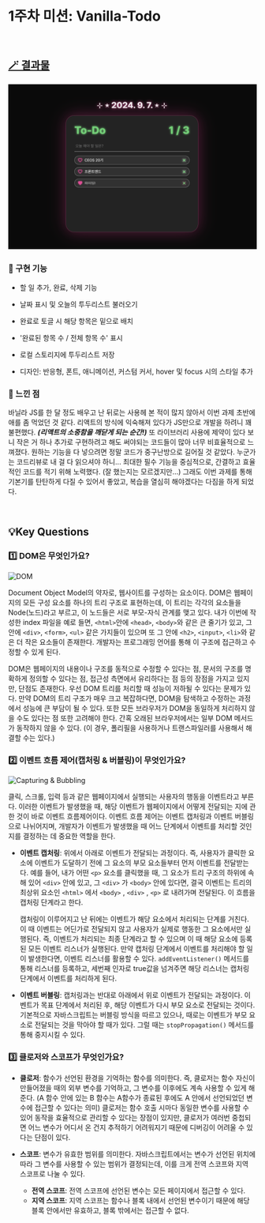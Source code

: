 # 1주차 미션: Vanilla-Todo

<br>

## [🪄 결과물](https://vanilla-todo-19th-dh.vercel.app/)

![screen](./screen.png)

### 🩵 구현 기능
- 할 일 추가, 완료, 삭제 기능

- 날짜 표시 및 오늘의 투두리스트 불러오기

- 완료로 토글 시 해당 항목은 밑으로 배치

- '완료된 항목 수 / 전체 항목 수' 표시

- 로컬 스토리지에 투두리스트 저장

- 디자인: 반응형, 폰트, 애니메이션, 커스텀 커서, hover 및 focus 시의 스타일 추가

### 🩵 느낀 점
바닐라 JS를 한 달 정도 배우고 난 뒤로는 사용헤 본 적이 많지 않아서 이번 과제 초반에 애를 좀 먹었던 것 같다. 리액트의 방식에 익숙해져 있다가 JS만으로 개발을 하려니 꽤 불편했다. **<em>(리액트의 소중함을 깨닫게 되는 순간!)</em>** 또 라이브러리 사용에 제약이 있다 보니 작은 거 하나 추가로 구현하려고 해도 써야되는 코드들이 많아 너무 비효율적으로 느껴졌다. 원하는 기능을 다 넣으려면 정말 코드가 중구난방으로 길어질 것 같았다. 누군가는 코드리뷰로 내 걸 다 읽으셔야 하니... 최대한 필수 기능을 중심적으로, 간결하고 효율적인 코드를 적기 위해 노력했다. (잘 했는지는 모르겠지만...) 그래도 이번 과제를 통해 기본기를 탄탄하게 다질 수 있어서 좋았고, 복습을 열심히 해야겠다는 다짐을 하게 되었다.

<br/>

## 💡Key Questions

### 1️⃣ DOM은 무엇인가요?
![DOM](https://www.freecodecamp.org/news/content/images/2024/01/9-dom-example.png)

Document Object Model의 약자로, 웹사이트를 구성하는 요소이다. DOM은 웹페이지의 모든 구성 요소를 하나의 트리 구조로 표현하는데, 이 트리는 각각의 요소들을 Node(노드)라고 부르고, 이 노드들은 서로 부모-자식 관계를 맺고 있다. 내가 이번에 작성한 index 파일을 예로 들면, `<html>`안에 `<head>`, `<body>`와 같은 큰 줄기가 있고, 그 안에 `<div>`, `<form>`, `<ul>` 같은 가지들이 있으며 또 그 안에 `<h2>`, `<input>`, `<li>`와 같은 더 작은 요소들이 존재한다. 개발자는 프로그래밍 언어를 통해 이 구조에 접근하고 수정할 수 있게 된다.

DOM은 웹페이지의 내용이나 구조를 동적으로 수정할 수 있다는 점, 문서의 구조를 명확하게 정의할 수 있다는 점, 접근성 측면에서 유리하다는 점 등의 장점을 가지고 있지만, 단점도 존재한다. 우선 DOM 트리를 처리할 때 성능이 저하될 수 있다는 문제가 있다. 만약 DOM의 트리 구조가 매우 크고 복잡하다면, DOM을 탐색하고 수정하는 과정에서 성능에 큰 부담이 될 수 있다. 또한 모든 브라우저가 DOM을 동일하게 처리하지 않을 수도 있다는 점 또한 고려해야 한다. 간혹 오래된 브라우저에서는 일부 DOM 메서드가 동작하지 않을 수 있다. (이 경우, 폴리필을 사용하거나 트랜스파일러를 사용해서 해결할 수는 있다.)

### 2️⃣ 이벤트 흐름 제어(캡처링 & 버블링)이 무엇인가요?
![Capturing & Bubbling](https://user-images.githubusercontent.com/58619071/193438888-ceef93fd-e232-43bd-95a3-fbb1e83c56f8.png)

클릭, 스크롤, 입력 등과 같은 웹페이지에서 실행되는 사용자의 행동을 이벤트라고 부른다. 이러한 이벤트가 발생했을 때, 해당 이벤트가 웹페이지에서 어떻게 전달되는 지에 관한 것이 바로 이벤트 흐름제어이다. 이벤트 흐름 제어는 이벤트 캡처링과 이벤트 버블링으로 나뉘어지며, 개발자가 이벤트가 발생했을 때 어느 단계에서 이벤트를 처리할 것인지를 결정하는 데 중요한 역할을 한다. 

- **이벤트 캡처링**: 위에서 아래로 이벤트가 전달되는 과정이다. 즉, 사용자가 클릭한 요소에 이벤트가 도달하기 전에 그 요소의 부모 요소들부터 먼저 이벤트를 전달받는다. 예를 들어, 내가 어떤 `<p>` 요소를 클릭했을 때, 그 요소가 트리 구조의 하위에 속해 있어 `<div>` 안에 있고, 그 `<div>` 가 `<body>` 안에 있다면, 결국 이벤트는 트리의 최상위 요소인 `<html>` 에서 `<body>` , `<div>` , `<p>` 로 내려가며 전달된다. 이 흐름을 캡처링 단계라고 한다.

  캡처링이 이루어지고 난 뒤에는 이벤트가 해당 요소에서 처리되는 단계를 거친다. 이 때 이벤트는 어딘가로 전달되지 않고 사용자가 실제로 행동한 그 요소에서만 실행된다. 즉, 이벤트가 처리되는 최종 단계라고 할 수 있으며 이 때 해당 요소에 등록된 모든 이벤트 리스너가 실행된다. 만약 캡처링 단계에서 이벤트를 처리해야 할 일이 발생한다면, 이벤트 리스너를 활용할 수 있다. `addEventListener()` 메서드를 통해 리스너를 등록하고,  세번째 인자로 true값을 넘겨주면 해당 리스너는 캡처링 단계에서 이벤트를 처리하게 된다.
  
- **이벤트 버블링**: 캡처링과는 반대로 아래에서 위로 이벤트가 전달되는 과정이다. 이벤트가 목표 단계에서 처리된 후, 해당 이벤트가 다시 부모 요소로 전달되는 것이다. 기본적으로 자바스크립트는 버블링 방식을 따르고 있으나, 때로는 이벤트가 부모 요소로 전달되는 것을 막아야 할 때가 있다. 그럴 때는 `stopPropagation()` 메서드를 통해 중지시킬 수 있다.

### 3️⃣ 클로저와 스코프가 무엇인가요?
- **클로저**: 함수가 선언된 환경을 기억하는 함수를 의미한다. 즉, 클로저는 함수 자신이 만들어졌을 때의 외부 변수를 기억하고, 그 변수를 이후에도 계속 사용할 수 있게 해준다. (A 함수 안에 있는 B 함수는 A함수가 종료된 후에도 A 안에서 선언되었던 변수에 접근할 수 있다는 의미) 클로저는 함수 호출 시마다 동일한 변수를 사용할 수 있어 동작을 효율적으로 관리할 수 있다는 장점이 있지만, 클로저가 여러번 중첩되면 어느 변수가 어디서 온 건지 추적하기 어려워지기 때문에 디버깅이 어려울 수 있다는 단점이 있다.

- **스코프**: 변수가 유효한 범위를 의미한다. 자바스크립트에서는 변수가 선언된 위치에 따라 그 변수를 사용할 수 있는 범위가 결정되는데, 이를 크게 전역 스코프와 지역 스코프로 나눌 수 있다.
  - **전역 스코프**: 전역 스코프에 선언된 변수는 모든 페이지에서 접근할 수 있다.
  - **지역 스코프**: 지역 스코프는 함수나 블록 내에서 선언된 변수이기 때문에 해당 블록 안에서만 유효하고, 블록 밖에서는 접근할 수 없다.